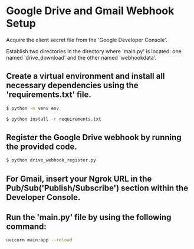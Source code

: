 # Google Drive and Gmail Webhook Setup

  Acquire the client secret file from the 'Google Developer Console'.

  Establish two directories in the directory where 'main.py' is located: one named 'drive_download' and the other        named 'webhookdata'.

  ## Create a virtual environment and install all necessary dependencies using the 'requirements.txt' file.

  ```bash
  $ python -m venv env
  ```

  ```bash
  $ python install -r requirements.txt
  ```

  ## Register the Google Drive webhook by running the provided code.

  ```bash
  $ python drive_webhook_register.py
  ```

  ## For Gmail, insert your Ngrok URL in the Pub/Sub('Publish/Subscribe') section within the Developer Console.
  ## Run the 'main.py' file by using the following command:
  ```bash
  uvicorn main:app --reload
  ```
